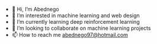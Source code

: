 - 👋 Hi, I’m Abednego
- 👀 I’m interested in machine learning and web design
- 🌱 I’m currently learning deep reinforcement learning
- 💞️ I’m looking to collaborate on machine learning projects
- 📫 How to reach me abednego97@hotmail.com

<!---
Abednego97/Abednego97 is a ✨ special ✨ repository because its `README.md` (this file) appears on your GitHub profile.
You can click the Preview link to take a look at your changes.
--->
